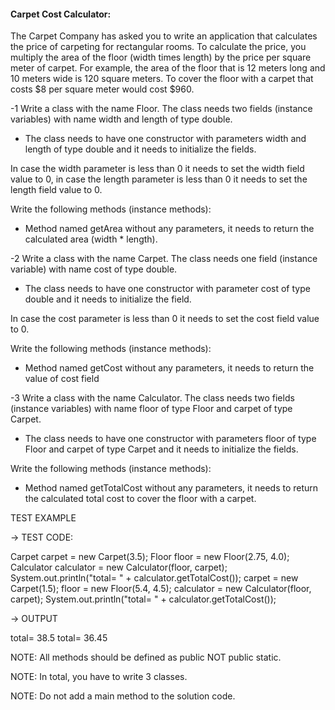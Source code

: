 #### Carpet Cost Calculator:

The Carpet Company has asked you to write an application that calculates the price of carpeting for rectangular rooms. 
To calculate the price, you multiply the area of the floor (width times length) by the price per square meter of carpet. 
For example, the area of the floor that is 12 meters long and 10 meters wide is 120 square meters. 
To cover the floor with a carpet that costs $8 per square meter would cost $960.

-1 Write a class with the name Floor. The class needs two fields (instance variables) with name width and length of type double.

   - The class needs to have one constructor with parameters width and length of type double and it needs to initialize the fields.

In case the width parameter is less than 0 it needs to set the width field value to 0, in case the length parameter is less than 0 it needs to set the length field value to 0.

Write the following methods (instance methods):

* Method named getArea without any parameters, it needs to return the calculated area (width * length).

-2 Write a class with the name Carpet. The class needs one field (instance variable) with name cost of type double.

- The class needs to have one constructor with parameter cost of type double and it needs to initialize the field.

In case the cost parameter is less than 0 it needs to set the cost field value to 0.

Write the following methods (instance methods):

* Method named getCost without any parameters, it needs to return the value of cost field


-3 Write a class with the name Calculator. The class needs two fields (instance variables) with name floor of type Floor and carpet of type Carpet.

-   The class needs to have one constructor with parameters floor of type Floor and carpet of type Carpet and it needs to initialize the fields.

Write the following methods (instance methods):

* Method named getTotalCost without any parameters, it needs to return the calculated total cost to cover the floor with a carpet.


TEST EXAMPLE

→ TEST CODE:

Carpet carpet = new Carpet(3.5);
Floor floor = new Floor(2.75, 4.0);
Calculator calculator = new Calculator(floor, carpet);
System.out.println("total= " + calculator.getTotalCost());
carpet = new Carpet(1.5);
floor = new Floor(5.4, 4.5);
calculator = new Calculator(floor, carpet);
System.out.println("total= " + calculator.getTotalCost());

→ OUTPUT

total= 38.5
total= 36.45


NOTE: All methods should be defined as public NOT public static.

NOTE: In total, you have to write 3 classes.

NOTE: Do not add a main method to the solution code.
